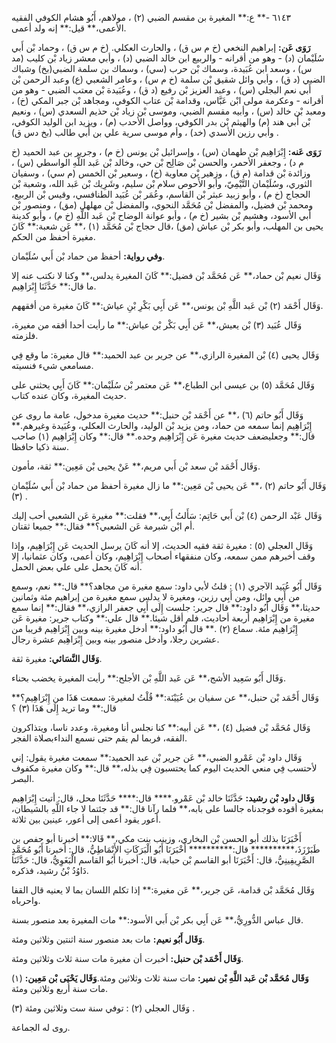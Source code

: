 ٦١٤٣ -** ع:** المغيرة بن مقسم الضبي (٢) ، مولاهم، أَبُو هشام الكوفي الفقيه الأعمى،** قيل:** إنه ولد أعمى.

**رَوَى عَن:** إبراهيم النخعي (خ م س ق) ، والحارث العكلي. (خ م س ق) ، وحماد بْن أَبي سُلَيْمان (د) - وهو من أقرانه - والربيع ابن خالد الضبي (د) ، وأبي معشر زياد بْن كليب (مد س) ، وسعد ابن عُبَيدة، وسماك بْن حرب (سي) ، وسماك بن سلمة الضبي(بخ) وشباك الضبي (د ق) ، وأبي وائل شقيق بْن سلمة (خ م س) ، وعامر الشعبي (ع) وعبد الرحمن بْن أَبي نعم البجلي (س) ، وعبد العزيز بْن رفيع (د ق) ، وعُبَيدة بْن معتب الضبي - وهو من أقرانه - وعكرمة مولى ابْن عَبَّاس، وقدامة بْن عتاب الكوفي، ومجاهد بْن جبر المكي (خ) ، ومعبد بْن خالد (س) ، وأبيه مقسم الضبي، وموسى بْن زياد بْن حذيم السعدي (س) ، ونعيم بْن أَبي هند (م) والهيثم بْن بدر الكوفي، وواصل الأحدب (م) ، ويزيد ابن الوليد الكوفي، وأبي رزين الأسدي (خد) ، وأم موسى سرية علي بن أَبي طالب (بخ دس ق) .

**رَوَى عَنه:** إِبْرَاهِيم بْن طهمان (س) ، وإسرائيل بْن يونس (خ م) ، وجرير بن عبد الحميد (خ م د) ، وجعفر الأحمر، والحسن بْن صَالِح بْن حي، وخالد بْن عَبد اللَّهِ الواسطي (س) ، وزائدة بْن قدامة (م ق) ، وزهير بْن معاوية (خ) ، وسعير بْن الخمس (م سي) ، وسفيان الثوري، وسُلَيْمان التَّيْمِيّ، وأبو الأَحوص سلام بْن سليم، وشَرِيك بْن عَبد الله، وشعبة بْن الحجاج (خ م) ، وأبو زبيد عبثر بْن القاسم، وعُمَر بْن عُبَيد الطنافسي، وقيس بْن الربيع، ومحمد بْن فضيل، والمفضل بْن مُحَمَّد النحوي، والمفضل بْن مهلهل (مق) ، ومنصور بْن أَبي الأسود، وهشيم بْن بشير (خ م) ، وأبو عوانة الوضاح بْن عَبد اللَّهِ (خ م) ، وأبو كدينة يحيى بن المهلب، وأبو بكر بْن عياش (مق) ،قال حجاج بْن مُحَمَّد (١) ،** عَن شعبة:** كَانَ مغيرة أحفظ من الحكم.

**وفي رواية:** أحفظ من حماد بْن أَبي سُلَيْمان.

وَقَال نعيم بْن حماد،** عَن مُحَمَّد بْن فضيل:** كَانَ المغيرة يدلس،** وكنا لا نكتب عنه إلا ما قال:** حَدَّثَنَا إِبْرَاهِيم.

وَقَال أَحْمَد (٢) بْن عَبد اللَّهِ بْن يونس،** عَن أَبِي بَكْرِ بْنِ عياش:** كَانَ مغيرة من أفقههم.

وَقَال عُبَيد (٣) بْن يعيش،** عَن أَبِي بَكْر بْن عياش:** ما رأيت أحدا أفقه من مغيرة، فلزمته.

وَقَال يحيى (٤) بْن المغيرة الرازي،** عن جرير بن عبد الحميد:** قال مغيرة: ما وقع فِي مسامعي شيء فنسيته.

وَقَال مُحَمَّد (٥) بن عيسى ابن الطباع،** عَن معتمر بْن سُلَيْمان:** كَانَ أَبِي يحثني على حديث المغيرة، وكان عنده كتاب.

وَقَال أَبُو حاتم (٦) ،** عن أَحْمَد بْن حنبل:** حديث مغيرة مدخول، عامة ما روى عن إِبْرَاهِيم إنما سمعه من حماد، ومن يزيد بْن الوليد، والحارث العكلي، وعُبَيدة وغيرهم.** قال:** وجعليضعف حديث مغيرة عَن إِبْرَاهِيم وحده.** قال:** وكان إِبْرَاهِيم (١) صاحب سنة ذكيا حافظا.

وَقَال أَحْمَد بْن سعد بْن أَبي مريم،** عَنْ يحيى بْن مَعِين:** ثقة، مأمون.

وَقَال أَبُو حاتم (٢) ،** عَن يحيى بْن مَعِين:** ما زال مغيرة أحفظ من حماد بْن أَبي سُلَيْمان (٣) .

وَقَال عَبْد الرحمن (٤) بْن أَبي حَاتِم: سَأَلتُ أَبِي،** فقلت:** مغيرة عَن الشعبي أحب إليك أم ابْن شبرمة عَن الشعبي؟** فقال:** جميعا ثقتان.

وَقَال العجلي (٥) : مغيرة ثقة فقيه الحديث، إلا أنه كَانَ يرسل الحديث عَن إِبْرَاهِيم، وإذا وقف أخبرهم ممن سمعه، وكان منفقهاء أصحاب إِبْرَاهِيم، وكان أعمى، وكان عثمانيا، إلا أنه كَانَ يحمل على علي بعض الحمل.

وَقَال أَبُو عُبَيد الآجري (١) : قلتُ لأبي داود: سمع مغيرة من مجاهد؟** قال:** نعم، وسمع من أَبِي وائل، ومن أَبِي رزين، ومغيرة لا يدلس سمع مغيرة من إبراهيم مئة وثمانين حديثا،** وَقَال أَبُو داود:** قال جرير: جلست إِلَى أَبِي جعفر الرازي،** فقال:** إنما سمع مغيرة من إِبْرَاهِيم أربعة أحاديث، فلم أقل شيئا.** قال علي:** وكتاب جرير: مغيرة عَن إِبْرَاهِيم مئة. سماع (٢) .** قال أَبُو داود:** أدخل مغيرة بينه وبين إِبْرَاهِيم قريبا من عشرين رجلا، وأدخل منصور بينه وبين إِبْرَاهِيم عشرة رجال.

**وَقَال النَّسَائي:** مغيرة ثقة.

وَقَال أَبُو سَعِيد الأشج،** عَن عَبد اللَّهِ بْن الأجلح:** رأيت المغيرة يخضب بحناء.

وَقَال أَحْمَد بْن حنبل،** عن سفيان بن عُيَيْنَة:** قُلْتُ لمغيرة: سمعت هَذَا من إِبْرَاهِيم؟** قال:** وما تريد إِلَى هَذَا (٣) ؟

وَقَال مُحَمَّد بْن فضيل (٤) ،** عَن أبيه:** كنا نجلس أنا ومغيرة، وعدد ناسا، ويتذاكرون الفقه، فربما لم يقم حتى نسمع النداءبصلاة الفجر.

وَقَال داود بْن عَمْرو الضبي،** عَن جرير بْن عبد الحميد:** سمعت مغيرة يقول: إني لأحتسب فِي منعي الحديث اليوم كما يحتسبون فِي بذله،** قال:** وكان مغيرة مكفوف البصر.

**وَقَال داود بْن رشيد:** حَدَّثَنَا خالد بْن عَمْرو.**** قال:**** حَدَّثَنَا محل، قال: أتيت إِبْرَاهِيم بمغيرة أقوده فوجدناه جالسا على بابه،** فلما رآنا قال:** قد جئتما لا جاء اللَّهِ بالشيطان، أعور يقود أعمى إلى أعور، عينين بين ثلاثة.

أَخْبَرَنَا بذلك أبو الحسن بْن البخاري، وزينب بنت مكي،** قَالا:** أخبرنا أبو حفص بن طَبَرْزَذَ،********** قال:********** أَخْبَرَنَا أَبُو الْبَرَكَاتِ الأَنْمَاطِيُّ، قال: أخبرنا أَبُو مُحَمَّدٍ الصَّرِيفِينِيُّ، قال: أَخْبَرَنَا أبو القاسم بْن حبابة، قال: أخبرنا أَبُو القاسم الْبَغَوِيُّ، قال: حَدَّثَنَا دَاوُدُ بْنُ رشيد، فذكره.

وَقَال مُحَمَّد بْن قدامة، عَن جرير،** عَن مغيرة:** إذا تكلم اللسان بما لا يعنيه قال القفا واحرباه.

قال عباس الدُّورِيُّ،** عَن أَبِي بكر بْن أَبي الأسود:** مات المغيرة بعد منصور بسنة.

**وَقَال أَبُو نعيم:** مات بعد منصور سنة اثنتين وثلاثين ومئة.

**وَقَال أَحْمَد بْن حنبل:** أخبرت أن مغيرة مات سنة ثلاث وثلاثين ومئة.

**وَقَال مُحَمَّد بْن عَبد اللَّهِ بْن نمير:** مات سنة ثلاث وثلاثين ومئة.**وَقَال يَحْيَى بْن مَعِين:** (١) مات سنة أربع وثلاثين ومئة.

وَقَال العجلي (٢) : توفي سنة ست وثلاثين ومئة (٣) .

روى له الجماعة.